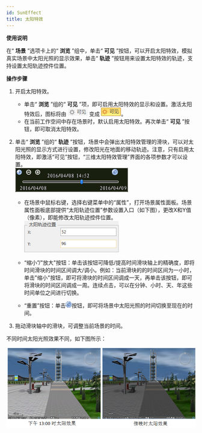 ```yaml
---
id: SunEffect
title: 太阳特效
---
```

**使用说明**

在“ **场景** ”选项卡上的“ **浏览** ”组中，单击“ **可见** ”按钮，可以开启太阳特效，模拟真实场景中太阳光照的显示效果，单击“
**轨迹** ”按钮用来设置太阳特效的轨迹，支持设置太阳轨迹控件位置。

**操作步骤**

  1. 开启太阳特效。 
       * 单击“ **浏览** ”组的“ **可见** ”项，即可启用太阳特效的显示和设置。激活太阳特效后，图标将由 ![](img/SunUNVisible.png) 变成 ![](img/SunVisible.png)。
       * 在当前工作空间中存在场景时，默认启用太阳特效。再次单击“ **可见** ”按钮，即可取消太阳特效。
  2. 单击“ **浏览** ”组的“ **轨迹** ”按钮，场景中会弹出太阳特效管理的滑块，可以对太阳光照的显示方式进行设置，修改阳光在地面的移动轨迹。注意，只有启用太阳特效，即激活“可见”按钮，“三维太阳特效管理”界面的各项参数才可以设置。  
![图：三维太阳特效管理滑块 ](img/SunEffect.png)  
 
     * 在场景中鼠标右键，选择右键菜单中的“属性”，打开场景属性面板。场景属性面板底部提供“太阳轨迹位置”参数设置入口（如下图），更改X和Y值（像素），即能修改太阳轨迹控件位置。    
     ![图：太阳轨迹位置参数设置入口](img/SunEffectSettingLocation.png)   

     * “缩小”/"放大"按钮：单击该按钮可降低/提高时间滑块轴上的精确度，即将时间滑块的时间区间调大/调小。例如：当前滑块的的时间区间为一小时，单击"缩小"按钮，即可将滑块的时间区间调成一天，再单击该按钮，即可将滑块的时间区间调成一周。连续点击，可以在分钟、小时、天、年这些时间单位之间进行切换。 
     * “重置”按钮：单击![](img/Reset.png)按钮，即可将场景中太阳光照的时间切换至现在的时间。
  3. 拖动滑块轴中的滑块，可调整当前场景的时间。

不同时间太阳光照效果不同，如下图所示：

![](img/SunEffectShow.png)  

 


